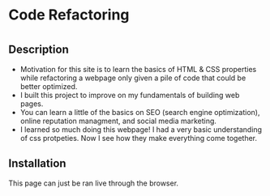 # Code Refactoring
# <MSU Coding bootcamp Challenge-01>

## Description


- Motivation for this site is to learn the basics of HTML & CSS properties while refactoring a webpage only given a pile of code that could be better optimized. 
- I built this project to improve on my fundamentals of building web pages.
- You can learn a little of the basics on SEO (search engine optimization), online reputation managment, and social media marketing.
- I learned so much doing this webpage! I had a very basic understanding of css protpeties. Now I see how they make everything come together. 


## Installation

This page can just be ran live through the browser.



